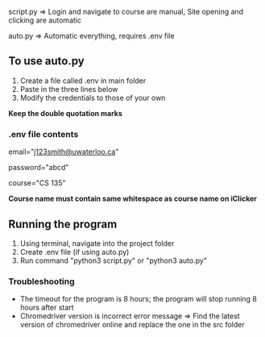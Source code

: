 script.py => Login and navigate to course are manual, Site opening and clicking are automatic

auto.py => Automatic everything, requires .env file

## To use auto.py

1. Create a file called .env in main folder
2. Paste in the three lines below
3. Modify the credentials to those of your own

**Keep the double quotation marks**

### .env file contents

email="j123smith@uwaterloo.ca"

password="abcd"

course="CS 135"

**Course name must contain same whitespace as course name on iClicker**

## Running the program

1. Using terminal, navigate into the project folder
2. Create .env file (if using auto.py)
3. Run command "python3 script.py" or "python3 auto.py"

### Troubleshooting

- The timeout for the program is 8 hours; the program will stop running 8 hours after start
- Chromedriver version is incorrect error message => Find the latest version of chromedriver online and replace the one in the src folder
